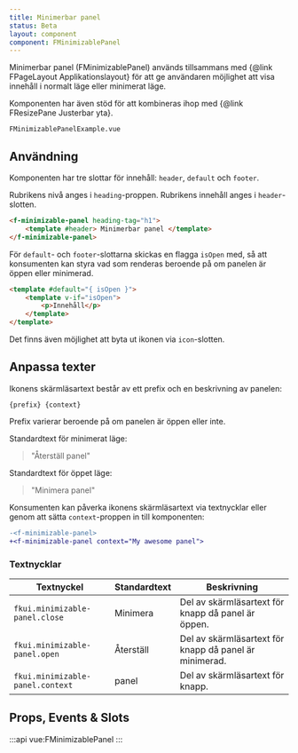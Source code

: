 ```yaml
---
title: Minimerbar panel
status: Beta
layout: component
component: FMinimizablePanel
---
```


Minimerbar panel (FMinimizablePanel) används tillsammans med {@link FPageLayout Applikationslayout}
för att ge användaren möjlighet att visa innehåll i normalt läge eller minimerat läge.

Komponenten har även stöd för att kombineras ihop med {@link FResizePane Justerbar yta}.

```import
FMinimizablePanelExample.vue
```

## Användning

Komponenten har tre slottar för innehåll: `header`, `default` och `footer`.

Rubrikens nivå anges i `heading`-proppen.
Rubrikens innehåll anges i `header`-slotten.

```html static
<f-minimizable-panel heading-tag="h1">
    <template #header> Minimerbar panel </template>
</f-minimizable-panel>
```

För `default`- och `footer`-slottarna skickas en flagga `isOpen` med, så att konsumenten kan styra
vad som renderas beroende på om panelen är öppen eller minimerad.

```html static
<template #default="{ isOpen }">
    <template v-if="isOpen">
        <p>Innehåll</p>
    </template>
</template>
```

Det finns även möjlighet att byta ut ikonen via `icon`-slotten.

## Anpassa texter

Ikonens skärmläsartext består av ett prefix och en beskrivning av panelen:

`{prefix} {context}`

Prefix varierar beroende på om panelen är öppen eller inte.

Standardtext för minimerat läge:

> "Återställ panel"

Standardtext för öppet läge:

> "Minimera panel"

Konsumenten kan påverka ikonens skärmläsartext via textnycklar
eller genom att sätta `context`-proppen in till komponenten:

```diff
-<f-minimizable-panel>
+<f-minimizable-panel context="My awesome panel">
```

### Textnycklar

| Textnyckel                       | Standardtext | Beskrivning                                            |
| -------------------------------- | ------------ | ------------------------------------------------------ |
| `fkui.minimizable-panel.close`   | Minimera     | Del av skärmläsartext för knapp då panel är öppen.     |
| `fkui.minimizable-panel.open`    | Återställ    | Del av skärmläsartext för knapp då panel är minimerad. |
| `fkui.minimizable-panel.context` | panel        | Del av skärmläsartext för knapp.                       |

## Props, Events & Slots

:::api
vue:FMinimizablePanel
:::
